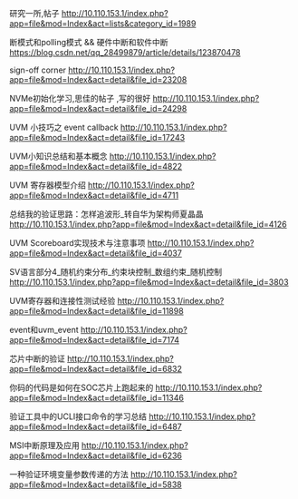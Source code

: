 研究一所,帖子
http://10.110.153.1/index.php?app=file&mod=Index&act=lists&category_id=1989

断模式和polling模式 && 硬件中断和软件中断
https://blog.csdn.net/qq_28499879/article/details/123870478


sign-off corner
http://10.110.153.1/index.php?app=file&mod=Index&act=detail&file_id=23208


NVMe初始化学习,思佳的帖子 ,写的很好
http://10.110.153.1/index.php?app=file&mod=Index&act=detail&file_id=24298


UVM 小技巧之 event callback
http://10.110.153.1/index.php?app=file&mod=Index&act=detail&file_id=17243


UVM小知识总结和基本概念
http://10.110.153.1/index.php?app=file&mod=Index&act=detail&file_id=4822

UVM 寄存器模型介绍
http://10.110.153.1/index.php?app=file&mod=Index&act=detail&file_id=4711

总结我的验证思路：怎样追波形_转自华为架构师夏晶晶
http://10.110.153.1/index.php?app=file&mod=Index&act=detail&file_id=4126

UVM Scoreboard实现技术与注意事项
http://10.110.153.1/index.php?app=file&mod=Index&act=detail&file_id=4037

SV语言部分4_随机约束分布_约束块控制_数组约束_随机控制
http://10.110.153.1/index.php?app=file&mod=Index&act=detail&file_id=3803

UVM寄存器和连接性测试经验
http://10.110.153.1/index.php?app=file&mod=Index&act=detail&file_id=11898

event和uvm_event
http://10.110.153.1/index.php?app=file&mod=Index&act=detail&file_id=7174

芯片中断的验证 
http://10.110.153.1/index.php?app=file&mod=Index&act=detail&file_id=6832

你码的代码是如何在SOC芯片上跑起来的
http://10.110.153.1/index.php?app=file&mod=Index&act=detail&file_id=11346

验证工具中的UCLI接口命令的学习总结
http://10.110.153.1/index.php?app=file&mod=Index&act=detail&file_id=6487

MSI中断原理及应用
http://10.110.153.1/index.php?app=file&mod=Index&act=detail&file_id=6236

一种验证环境变量参数传递的方法
http://10.110.153.1/index.php?app=file&mod=Index&act=detail&file_id=5838
